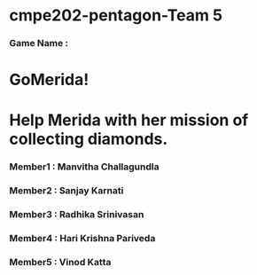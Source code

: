 
# cmpe202-pentagon-Team 5

### Game Name : 
# GoMerida!
# Help Merida with her mission of collecting diamonds.

### Member1 : Manvitha Challagundla
### Member2 : Sanjay Karnati
### Member3 : Radhika Srinivasan
### Member4 : Hari Krishna Pariveda
### Member5 : Vinod Katta
